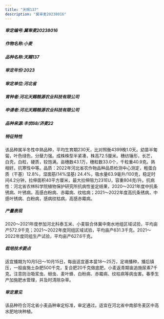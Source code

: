 ```yaml
---
title: "天赐137"
description: "冀审麦20238016"
---
```

##### 审定编号:冀审麦20238016

##### 作物名称:小麦

##### 品种名称:天赐137

##### 审定年份:2023

##### 审定单位:河北省

##### 育种者:河北天赐粮源农业科技有限公司

##### 申请者:河北天赐粮源农业科技有限公司

##### 品种来源:丰优68/济麦22

##### 特征特性
该品种属半冬性中熟品种，平均生育期230天，比对照衡4399晚1.0天。幼苗半匍匐，叶色绿色，分蘖力强。成株株型半紧凑，株高72.5厘米。穗纺锤形，长芒，白壳，白粒，硬质，较饱满。亩穗数43.1万，穗粒数33.0个，千粒重40.9克。熟相好。抗寒性中等。品质：2022年河北省农作物品种品质检测中心测定，粗蛋白质（干基）12.8%，湿面筋(14%湿基) 24.4%，吸水量63.9毫升/100克，稳定时间4.2分钟，拉伸面积40平方厘米，最大拉伸阻力231EU，容重804克/升。抗病性：河北省农林科学院植物保护研究所抗病性鉴定结果，2020～2021年度中抗条锈病、叶锈病，高感白粉病、赤霉病、纹枯病；2021～2022年度高抗条锈病，中感叶锈病、白粉病，感病纹枯病，高感赤霉病。

##### 产量表现
2020～2021年度参加河北科泰玉米、小麦联合体冀中南水地组区域试验，平均亩产572.9千克；2021～2022年度同组区域试验，平均亩产631.3千克。2021～2022年度同组生产试验，平均亩产627.6千克。

##### 栽培技术要点
适宜播期为10月5日～10月15日，每亩适宜基本苗18～25万，足墒播种，播后镇压，一般亩施土杂肥500千克，复合肥20千克做底肥，小麦返青期亩追施尿素7千克。注意防治吸浆虫、蚜虫、麦叶蜂、白粉病、赤霉病、纹枯病等病虫害。春季生产加施肥水管理，并及时清除杂草。

##### 审定意见
该品种符合河北省小麦品种审定标准，审定通过。适宜在河北省中南部冬麦区中高水肥地块种植。
